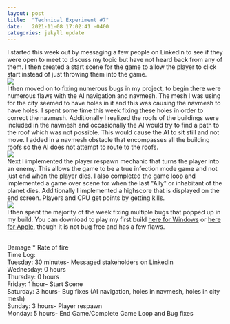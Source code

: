 ```yaml
---
layout: post
title:  "Technical Experiment #7"
date:   2021-11-08 17:02:41 -0400
categories: jekyll update
---
```

I started this week out by messaging a few people on LinkedIn to see if they were open to meet to discuss my topic but have not heard back from any of them. I then created a start scene for the game to allow the player to click start instead of just throwing them into the game. 
<br>![](https://i.imgur.com/V89NwDm.png)
<br>I then moved on to fixing numerous bugs in my project, to begin there were numerous flaws with the AI navigation and navmesh. The mesh I was using for the city seemed to have holes in it and this was causing the navmesh to have holes. I spent some time this week fixing these holes in order to correct the navmesh. Additionally I realized the roofs of the buildings were included in the navmesh and occasionally the AI would try to find a path to the roof which was not possible. This would cause the AI to sit still and not move. I added in a navmesh obstacle that encompasses all the building roofs so the AI does not attempt to route to the roofs. 
<br>![](https://i.imgur.com/2Hum3dr.png)
<br>Next I implemented the player respawn mechanic that turns the player into an enemy. This allows the game to be a true infection mode game and not just end when the player dies. I also completed the game loop and implemented a game over scene for when the last "Ally" or inhabitant of the planet dies. Additionally I implemented a highscore that is displayed on the end screen. Players and CPU get points by getting kills.
<br>![](https://i.imgur.com/gMlq5Ya.gif)
<br>I then spent the majority of the week fixing multiple bugs that popped up in my build. You can download to play my first build [here for Windows](https://drive.google.com/file/d/1ilBDF6FvHAyty5lJK7km3AYkizILytrq/view?usp=sharing) or [here for Apple](), though it is not bug free and has a few flaws.

<br>Damage * Rate of fire
<br>Time Log:
<br>Tuesday: 30 minutes- Messaged stakeholders on LinkedIn
<br>Wednesday: 0 hours
<br>Thursday: 0 hours
<br>Friday: 1 hour- Start Scene
<br>Saturday: 3 hours- Bug fixes (AI navigation, holes in navmesh, holes in city mesh)
<br>Sunday: 3 hours- Player respawn
<br>Monday: 5 hours- End Game/Complete Game Loop and Bug fixes
